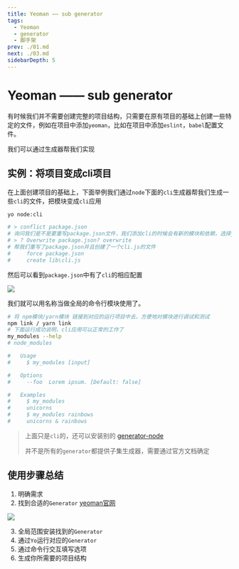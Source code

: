 ```yaml
---
title: Yeoman —— sub generator
tags: 
  - Yeoman
  - generator
  - 脚手架
prev: ./01.md
next: ./03.md
sidebarDepth: 5
---
```

# Yeoman —— sub generator

有时候我们并不需要创建完整的项目结构，只需要在原有项目的基础上创建一些特定的文件，例如在项目中添加`yeoman`，比如在项目中添加`eslint`，`babel`配置文件。

我们可以通过生成器帮我们实现

## 实例：将项目变成cli项目

在上面创建项目的基础上，下面举例我们通过`node`下面的`cli`生成器帮我们生成一些`cli`的文件，把模块变成`cli`应用

```bash
yo node:cli

# > conflict package.json
# 询问我们是不是要重写package.json文件，我们添加cli的时候会有新的模块和依赖，选择yes
# > ? Overwrite package.json? overwrite
# 帮我们重写了package.json并且创建了一个cli.js的文件
#     force package.json
#     create lib\cli.js
```

然后可以看到`package.json`中有了`cli`的相应配置

![](https://p9-juejin.byteimg.com/tos-cn-i-k3u1fbpfcp/c575bfefe2a5412c9be4cf4dd1b6d788~tplv-k3u1fbpfcp-watermark.image)

我们就可以用名称当做全局的命令行模块使用了。

```bash
# 将 npm模块/yarn模块 链接到对应的运行项目中去，方便地对模块进行调试和测试
npm link / yarn link
# 下面运行成功说明，cli应用可以正常的工作了
my_modules --help
# node_modules

#   Usage
#     $ my_modules [input]

#   Options
#     --foo  Lorem ipsum. [Default: false]

#   Examples
#     $ my_modules
#     unicorns
#     $ my_modules rainbows
#     unicorns & rainbows
```

> 上面只是`cli`的，还可以安装别的 [generator-node](https://www.npmjs.com/package/generator-node)
>
> 并不是所有的`generator`都提供子集生成器，需要通过官方文档确定

## 使用步骤总结
1. 明确需求
2. 找到合适的`Generator` [yeoman官网](https://yeoman.io/generators/)

![](https://p6-juejin.byteimg.com/tos-cn-i-k3u1fbpfcp/f134094eceed4a268080e59548434d94~tplv-k3u1fbpfcp-watermark.image)


3. 全局范围安装找到的`Generator`
4. 通过`Yo`运行对应的`Generator`
5. 通过命令行交互填写选项
6. 生成你所需要的项目结构

